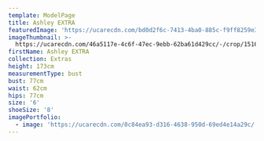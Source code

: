 ```yaml
---
template: ModelPage
title: Ashley EXTRA
featuredImage: 'https://ucarecdn.com/bd0d2f6c-7413-4ba0-885c-f9ff8259e3d5/'
imageThumbnail: >-
  https://ucarecdn.com/46a5117e-4c6f-47ec-9ebb-62ba61d429cc/-/crop/1516x1958/98,144/-/preview/
firstName: Ashley EXTRA
collection: Extras
height: 173cm
measurementType: bust
bust: 77cm
waist: 62cm
hips: 77cm
size: '6'
shoeSize: '8'
imagePortfolio:
  - image: 'https://ucarecdn.com/0c84ea93-d316-4638-950d-69ed4e14a29c/'
---
```


